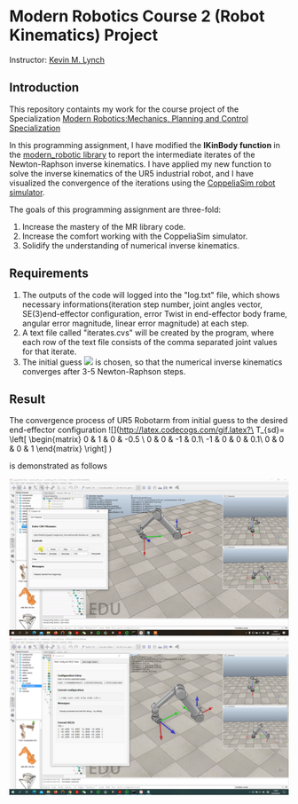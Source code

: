 # Modern Robotics Course 2 (Robot Kinematics) Project

Instructor: [Kevin M. Lynch](https://robotics.northwestern.edu/people/profiles/faculty/lynch-kevin.html)

## Introduction

This repository containts my work for the course project of the Specialization [Modern Robotics:Mechanics, Planning and Control Specialization](https://www.coursera.org/specializations/modernrobotics)

In this programming assignment, I have modified the **IKinBody function** in the [modern_robotic library](https://github.com/NxRLab/ModernRobotics) to report the intermediate iterates of the Newton-Raphson inverse kinematics. I have applied my new function to solve the inverse kinematics of the UR5 industrial robot, and I have visualized the convergence of the iterations using the [CoppeliaSim robot simulator](https://www.coppeliarobotics.com/).

The goals of this programming assignment are three-fold:
1. Increase the mastery of the MR library code.
2. Increase the comfort working with the CoppeliaSim simulator.
3. Solidify the understanding of numerical inverse kinematics.

## Requirements

1. The outputs of the code will logged into the "log.txt" file, which shows necessary informations(iteration step number, joint angles vector, SE(3)end-effector configuration, error Twist in end-effector body frame, angular error magnitude, linear error magnitude) at each step.
2. A text file called "iterates.cvs" will be created by the program, where each row of the text file consists of the comma separated joint values for that iterate.
3. The initial guess ![](http://latex.codecogs.com/gif.latex?\\theta^0}) is chosen, so that the numerical inverse kinematics converges after 3-5 Newton-Raphson steps. 

## Result

The convergence process of UR5 Robotarm from initial guess to the desired end-effector configuration
![](http://latex.codecogs.com/gif.latex?\
 T_{sd}=
 \left[
 \begin{matrix}
   0 & 1 & 0 & -0.5 \\
   0 & 0 & -1 & 0.1\\
   -1 & 0 & 0 & 0.1\\
   0 & 0 & 0 & 1
  \end{matrix}
  \right]
  )

is demonstrated as follows

!["convergence process"](result.gif)
!["end-effector configuration"](screenshot.png)
